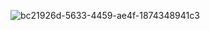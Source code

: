 ![bc21926d-5633-4459-ae4f-1874348941c3](https://github.com/user-attachments/assets/12d1c60a-e6e8-4326-9105-a4442674ceb8)

